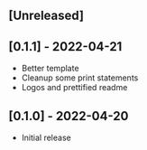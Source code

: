 ## [Unreleased]

## [0.1.1] - 2022-04-21

- Better template
- Cleanup some print statements
- Logos and prettified readme

## [0.1.0] - 2022-04-20

- Initial release
